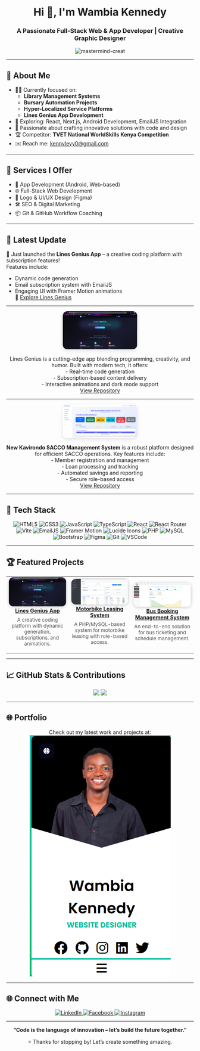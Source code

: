 <h1 align="center">Hi 👋, I'm Wambia Kennedy</h1>
<h3 align="center">A Passionate Full-Stack Web & App Developer | Creative Graphic Designer</h3>

<p align="center">
  <img src="https://komarev.com/ghpvc/?username=mastermind-creat&label=Profile%20views&color=0e75b6&style=flat" alt="mastermind-creat" />
</p>

---

## 🚀 About Me

- 👨‍💻 Currently focused on:
  - **Library Management Systems**
  - **Bursary Automation Projects**
  - **Hyper-Localized Service Platforms**
  - **Lines Genius App Development**
- 🌱 Exploring: React, Next.js, Android Development, EmailJS Integration
- 🧠 Passionate about crafting innovative solutions with code and design
- 🏆 Competitor: **TVET National WorldSkills Kenya Competition**
- ✉️ Reach me: [kennyleyy0@gmail.com](mailto:kennyleyy0@gmail.com)

---

## 💼 Services I Offer

- 📱 App Development (Android, Web-based)
- 🌐 Full-Stack Web Development
- 🎨 Logo & UI/UX Design (Figma)
- 🛠 SEO & Digital Marketing
- 📦 Git & GitHub Workflow Coaching

---

## 📢 Latest Update
🎉 Just launched the **Lines Genius App** – a creative coding platform with subscription features!  
Features include:
- Dynamic code generation
- Email subscription system with EmailJS
- Engaging UI with Framer Motion animations  
📁 [Explore Lines Genius](https://github.com/Lines-Genius/Lines-Genius)  

---

<p align="center">
  <img src="images/genius.png" alt="Lines Genius Logo" width="200" style="border-radius: 12px; box-shadow: 0 4px 12px rgba(0, 0, 0, 0.1);" />
</p>
<p align="center">
  Lines Genius is a cutting-edge app blending programming, creativity, and humor. Built with modern tech, it offers:<br>
  - Real-time code generation<br>
  - Subscription-based content delivery<br>
  - Interactive animations and dark mode support<br>
  <a href="https://github.com/Lines-Genius/Lines-Genius" target="_blank">View Repository</a>
</p>

---

<p align="center">
  <img src="images/sacco.png" alt="New Kavirondo Invest SACCO Logo" width="200" style="border-radius: 12px; box-shadow: 0 4px 12px rgba(0, 0, 0, 0.1);" />
</p>
<p align="center">
  <b>New Kavirondo SACCO Management System</b> is a robust platform designed for efficient SACCO operations. Key features include:<br>
  - Member registration and management<br>
  - Loan processing and tracking<br>
  - Automated savings and reporting<br>
  - Secure role-based access<br>
  <a href="https://github.com/mastermind-creat/new-kavirondo-sacco" target="_blank">View Repository</a>
</p>

---

## 🧰 Tech Stack

<p align="center">
  <img src="https://img.shields.io/badge/HTML5-E34F26?style=flat-square&logo=html5&logoColor=white" alt="HTML5" />
  <img src="https://img.shields.io/badge/CSS3-1572B6?style=flat-square&logo=css3&logoColor=white" alt="CSS3" />
  <img src="https://img.shields.io/badge/JavaScript-F7DF1E?style=flat-square&logo=javascript&logoColor=black" alt="JavaScript" />
  <img src="https://img.shields.io/badge/TypeScript-3178C6?style=flat-square&logo=typescript&logoColor=white" alt="TypeScript" />
  <img src="https://img.shields.io/badge/React-20232A?style=flat-square&logo=react&logoColor=61DAFB" alt="React" />
  <img src="https://img.shields.io/badge/React_Router-CA4245?style=flat-square&logo=react-router&logoColor=white" alt="React Router" />
  <img src="https://img.shields.io/badge/Vite-646CFF?style=flat-square&logo=vite&logoColor=white" alt="Vite" />
  <img src="https://img.shields.io/badge/EmailJS-FF5733?style=flat-square&logo=sendgrid&logoColor=white" alt="EmailJS" />
  <img src="https://img.shields.io/badge/Framer_Motion-000000?style=flat-square&logo=framer&logoColor=white" alt="Framer Motion" />
  <img src="https://img.shields.io/badge/Lucide_Icons-000000?style=flat-square&logo=lucide&logoColor=white" alt="Lucide Icons" />
  <img src="https://img.shields.io/badge/PHP-777BB4?style=flat-square&logo=php&logoColor=white" alt="PHP" />
  <img src="https://img.shields.io/badge/MySQL-4479A1?style=flat-square&logo=mysql&logoColor=white" alt="MySQL" />
  <img src="https://img.shields.io/badge/Bootstrap-563D7C?style=flat-square&logo=bootstrap&logoColor=white" alt="Bootstrap" />
  <img src="https://img.shields.io/badge/Figma-F24E1E?style=flat-square&logo=figma&logoColor=white" alt="Figma" />
  <img src="https://img.shields.io/badge/Git-F05032?style=flat-square&logo=git&logoColor=white" alt="Git" />
  <img src="https://img.shields.io/badge/VSCode-007ACC?style=flat-square&logo=visual-studio-code&logoColor=white" alt="VSCode" />
</p>

---

## 🏆 Featured Projects

<table align="center">
  <tr>
    <td align="center" width="320">
      <a href="https://github.com/Lines-Genius/Lines-Genius">
        <img src="images/genius.png" alt="Lines Genius App" width="220" style="border-radius: 12px; box-shadow: 0 2px 8px #ccc;" />
        <br />
        <b>Lines Genius App</b>
      </a>
      <p style="font-size: 0.95em; color: #555; margin-top: 8px;">
        A creative coding platform with dynamic generation, subscriptions, and animations.
      </p>
    </td>
    <td align="center" width="320">
      <a href="https://github.com/mastermind-creat/motorbike-leasing-system">
        <img src="images/motorbike.png" alt="Motorbike Leasing System" width="220" style="border-radius: 12px; box-shadow: 0 2px 8px #ccc;" />
        <br />
        <b>Motorbike Leasing System</b>
      </a>
      <p style="font-size: 0.95em; color: #555; margin-top: 8px;">
        A PHP/MySQL-based system for motorbike leasing with role-based access.
      </p>
    </td>
    <td align="center" width="320">
      <a href="https://github.com/mastermind-creat/Oxygen_Bus">
        <img src="images/bus.png" alt="Bus Booking Management System" width="220" style="border-radius: 12px; box-shadow: 0 2px 8px #ccc;" />
        <br />
        <b>Bus Booking Management System</b>
      </a>
      <p style="font-size: 0.95em; color: #555; margin-top: 8px;">
        An end-to-end solution for bus ticketing and schedule management.
      </p>
    </td>
  </tr>
</table>

---

## 📈 GitHub Stats & Contributions

<p align="center">
  <img src="https://github-readme-stats.vercel.app/api?username=mastermind-creat&show_icons=true&theme=radical" width="48%" />
  <img src="https://github-readme-streak-stats.herokuapp.com/?user=mastermind-creat&theme=radical" width="48%" />
</p>

---

## 🌐 Portfolio
<p align="center">
  Check out my latest work and projects at:  
  <a href="https://magical-fox-e142de.netlify.app/" target="_blank">
    <img src="images/portfolio.png" alt="Portfolio" />
  </a>
</p>

---

## 🌐 Connect with Me

<p align="center">
  <a href="https://linkedin.com/in/your-profile">
    <img src="https://img.shields.io/badge/LinkedIn-blue?style=flat-square&logo=linkedin&logoColor=white" alt="LinkedIn" />
  </a>
  <a href="https://facebook.com/your-page">
    <img src="https://img.shields.io/badge/Facebook-1877F2?style=flat-square&logo=facebook&logoColor=white" alt="Facebook" />
  </a>
  <a href="https://instagram.com/mastermindcreat">
    <img src="https://img.shields.io/badge/Instagram-E4405F?style=flat-square&logo=instagram&logoColor=white" alt="Instagram" />
  </a>
</p>

---

<p align="center">
  <b>“Code is the language of innovation – let’s build the future together.”</b>
</p>
<p align="center">
  ⭐️ Thanks for stopping by! Let’s create something amazing.
</p>